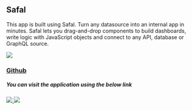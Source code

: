 ## Safal

This app is built using Safal. Turn any datasource into an internal app in minutes. Safal lets you drag-and-drop components to build dashboards, write logic with JavaScript objects and connect to any API, database or GraphQL source.

![](https://safal-github.s3.us-east-2.amazonaws.com/static/integrations.png)

### [Github](https://github.com/rapiddata-ai/safal-io-app-builder)

##### You can visit the application using the below link

###### [![](https://safal-github.s3.us-east-2.amazonaws.com/assets/Buttons.svg) ](https://dev.safal.io/applications/6581823160163d331e5e9168/pages/6581823160163d331e5e916c) [![](https://safal-github.s3.us-east-2.amazonaws.com/assets/Buttons2.svg)](https://dev.safal.io/applications/6581823160163d331e5e9168/pages/6581823160163d331e5e916c/edit)